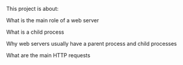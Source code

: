This project is about:

What is the main role of a web server

What is a child process

Why web servers usually have a parent process and child processes

What are the main HTTP requests
